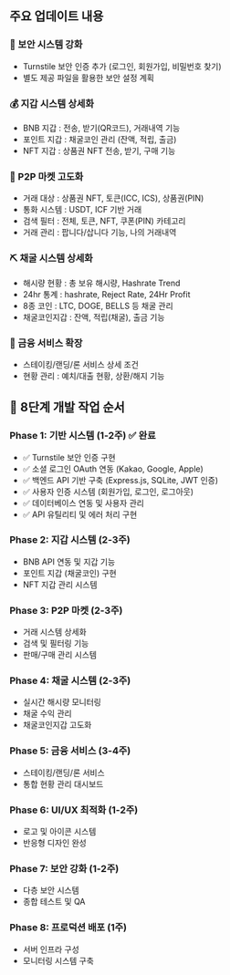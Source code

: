 ## 주요 업데이트 내용
### 🔐 보안 시스템 강화
- Turnstile 보안 인증 추가 (로그인, 회원가입, 비밀번호 찾기)
- 별도 제공 파일을 활용한 보안 설정 계획
### 💰 지갑 시스템 상세화
- BNB 지갑 : 전송, 받기(QR코드), 거래내역 기능
- 포인트 지갑 : 채굴코인 관리 (잔액, 적립, 출금)
- NFT 지갑 : 상품권 NFT 전송, 받기, 구매 기능
### 🛒 P2P 마켓 고도화
- 거래 대상 : 상품권 NFT, 토큰(ICC, ICS), 상품권(PIN)
- 통화 시스템 : USDT, ICF 기반 거래
- 검색 필터 : 전체, 토큰, NFT, 쿠폰(PIN) 카테고리
- 거래 관리 : 팝니다/삽니다 기능, 나의 거래내역
### ⛏️ 채굴 시스템 상세화
- 해시량 현황 : 총 보유 해시량, Hashrate Trend
- 24hr 통계 : hashrate, Reject Rate, 24Hr Profit
- 8종 코인 : LTC, DOGE, BELLS 등 채굴 관리
- 채굴코인지갑 : 잔액, 적립(채굴), 출금 기능
### 🏦 금융 서비스 확장
- 스테이킹/랜딩/론 서비스 상세 조건
- 현황 관리 : 예치/대출 현황, 상환/해지 기능
## 🚀 8단계 개발 작업 순서
### Phase 1: 기반 시스템 (1-2주) ✅ 완료
- ✅ Turnstile 보안 인증 구현
- ✅ 소셜 로그인 OAuth 연동 (Kakao, Google, Apple)
- ✅ 백엔드 API 기반 구축 (Express.js, SQLite, JWT 인증)
- ✅ 사용자 인증 시스템 (회원가입, 로그인, 로그아웃)
- ✅ 데이터베이스 연동 및 사용자 관리
- ✅ API 유틸리티 및 에러 처리 구현
### Phase 2: 지갑 시스템 (2-3주)
- BNB API 연동 및 지갑 기능
- 포인트 지갑 (채굴코인) 구현
- NFT 지갑 관리 시스템
### Phase 3: P2P 마켓 (2-3주)
- 거래 시스템 상세화
- 검색 및 필터링 기능
- 판매/구매 관리 시스템
### Phase 4: 채굴 시스템 (2-3주)
- 실시간 해시량 모니터링
- 채굴 수익 관리
- 채굴코인지갑 고도화
### Phase 5: 금융 서비스 (3-4주)
- 스테이킹/랜딩/론 서비스
- 통합 현황 관리 대시보드
### Phase 6: UI/UX 최적화 (1-2주)
- 로고 및 아이콘 시스템
- 반응형 디자인 완성
### Phase 7: 보안 강화 (1-2주)
- 다층 보안 시스템
- 종합 테스트 및 QA
### Phase 8: 프로덕션 배포 (1주)
- 서버 인프라 구성
- 모니터링 시스템 구축